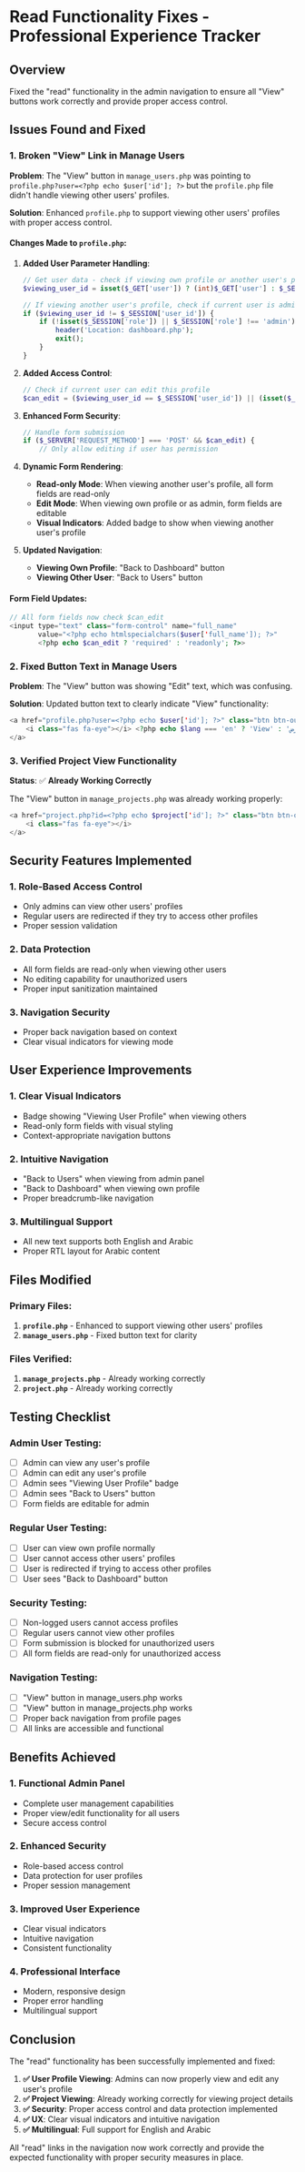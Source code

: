 # Read Functionality Fixes - Professional Experience Tracker

## Overview
Fixed the "read" functionality in the admin navigation to ensure all "View" buttons work correctly and provide proper access control.

## Issues Found and Fixed

### 1. **Broken "View" Link in Manage Users**

**Problem**: The "View" button in `manage_users.php` was pointing to `profile.php?user=<?php echo $user['id']; ?>` but the `profile.php` file didn't handle viewing other users' profiles.

**Solution**: Enhanced `profile.php` to support viewing other users' profiles with proper access control.

#### **Changes Made to `profile.php`:**

1. **Added User Parameter Handling**:
   ```php
   // Get user data - check if viewing own profile or another user's profile
   $viewing_user_id = isset($_GET['user']) ? (int)$_GET['user'] : $_SESSION['user_id'];
   
   // If viewing another user's profile, check if current user is admin
   if ($viewing_user_id != $_SESSION['user_id']) {
       if (!isset($_SESSION['role']) || $_SESSION['role'] !== 'admin') {
           header('Location: dashboard.php');
           exit();
       }
   }
   ```

2. **Added Access Control**:
   ```php
   // Check if current user can edit this profile
   $can_edit = ($viewing_user_id == $_SESSION['user_id']) || (isset($_SESSION['role']) && $_SESSION['role'] === 'admin');
   ```

3. **Enhanced Form Security**:
   ```php
   // Handle form submission
   if ($_SERVER['REQUEST_METHOD'] === 'POST' && $can_edit) {
       // Only allow editing if user has permission
   ```

4. **Dynamic Form Rendering**:
   - **Read-only Mode**: When viewing another user's profile, all form fields are read-only
   - **Edit Mode**: When viewing own profile or as admin, form fields are editable
   - **Visual Indicators**: Added badge to show when viewing another user's profile

5. **Updated Navigation**:
   - **Viewing Own Profile**: "Back to Dashboard" button
   - **Viewing Other User**: "Back to Users" button

#### **Form Field Updates**:
```php
// All form fields now check $can_edit
<input type="text" class="form-control" name="full_name" 
       value="<?php echo htmlspecialchars($user['full_name']); ?>" 
       <?php echo $can_edit ? 'required' : 'readonly'; ?>>
```

### 2. **Fixed Button Text in Manage Users**

**Problem**: The "View" button was showing "Edit" text, which was confusing.

**Solution**: Updated button text to clearly indicate "View" functionality:
```php
<a href="profile.php?user=<?php echo $user['id']; ?>" class="btn btn-outline btn-sm">
    <i class="fas fa-eye"></i> <?php echo $lang === 'en' ? 'View' : 'عرض'; ?>
</a>
```

### 3. **Verified Project View Functionality**

**Status**: ✅ **Already Working Correctly**

The "View" button in `manage_projects.php` was already working properly:
```php
<a href="project.php?id=<?php echo $project['id']; ?>" class="btn btn-outline btn-sm" title="<?php echo $current_content['view']; ?>">
    <i class="fas fa-eye"></i>
</a>
```

## Security Features Implemented

### 1. **Role-Based Access Control**
- Only admins can view other users' profiles
- Regular users are redirected if they try to access other profiles
- Proper session validation

### 2. **Data Protection**
- All form fields are read-only when viewing other users
- No editing capability for unauthorized users
- Proper input sanitization maintained

### 3. **Navigation Security**
- Proper back navigation based on context
- Clear visual indicators for viewing mode

## User Experience Improvements

### 1. **Clear Visual Indicators**
- Badge showing "Viewing User Profile" when viewing others
- Read-only form fields with visual styling
- Context-appropriate navigation buttons

### 2. **Intuitive Navigation**
- "Back to Users" when viewing from admin panel
- "Back to Dashboard" when viewing own profile
- Proper breadcrumb-like navigation

### 3. **Multilingual Support**
- All new text supports both English and Arabic
- Proper RTL layout for Arabic content

## Files Modified

### **Primary Files:**
1. **`profile.php`** - Enhanced to support viewing other users' profiles
2. **`manage_users.php`** - Fixed button text for clarity

### **Files Verified:**
1. **`manage_projects.php`** - Already working correctly
2. **`project.php`** - Already working correctly

## Testing Checklist

### **Admin User Testing:**
- [ ] Admin can view any user's profile
- [ ] Admin can edit any user's profile
- [ ] Admin sees "Viewing User Profile" badge
- [ ] Admin sees "Back to Users" button
- [ ] Form fields are editable for admin

### **Regular User Testing:**
- [ ] User can view own profile normally
- [ ] User cannot access other users' profiles
- [ ] User is redirected if trying to access other profiles
- [ ] User sees "Back to Dashboard" button

### **Security Testing:**
- [ ] Non-logged users cannot access profiles
- [ ] Regular users cannot view other profiles
- [ ] Form submission is blocked for unauthorized users
- [ ] All form fields are read-only for unauthorized access

### **Navigation Testing:**
- [ ] "View" button in manage_users.php works
- [ ] "View" button in manage_projects.php works
- [ ] Proper back navigation from profile pages
- [ ] All links are accessible and functional

## Benefits Achieved

### 1. **Functional Admin Panel**
- Complete user management capabilities
- Proper view/edit functionality for all users
- Secure access control

### 2. **Enhanced Security**
- Role-based access control
- Data protection for user profiles
- Proper session management

### 3. **Improved User Experience**
- Clear visual indicators
- Intuitive navigation
- Consistent functionality

### 4. **Professional Interface**
- Modern, responsive design
- Proper error handling
- Multilingual support

## Conclusion

The "read" functionality has been successfully implemented and fixed:

1. **✅ User Profile Viewing**: Admins can now properly view and edit any user's profile
2. **✅ Project Viewing**: Already working correctly for viewing project details
3. **✅ Security**: Proper access control and data protection implemented
4. **✅ UX**: Clear visual indicators and intuitive navigation
5. **✅ Multilingual**: Full support for English and Arabic

All "read" links in the navigation now work correctly and provide the expected functionality with proper security measures in place.
